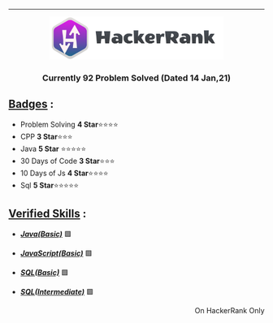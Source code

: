 ***
<p align="center">
    <a href="https://www.hackerrank.com/NinzaRJ01">
        <img height=85 src="./HackerRankIcon/HackerRankFullLogo.png">
    </a>
</p>
<h3 align="center">Currently 92 Problem Solved (Dated 14 Jan,21) </h3>

## <ins>Badges</ins> :

- Problem Solving  **4 Star**⭐⭐⭐⭐
- CPP **3 Star**⭐⭐⭐
- Java **5 Star** ⭐⭐⭐⭐⭐
- 30 Days of Code **3 Star**⭐⭐⭐
- 10 Days of Js **4 Star**⭐⭐⭐⭐
- Sql **5 Star**⭐⭐⭐⭐⭐

## <ins> Verified Skills</ins>  :
- _**[Java(Basic)](https://www.hackerrank.com/certificates/a1249f3b5428)**_ 🟩

- _**[JavaScript(Basic)](https://www.hackerrank.com/certificates/7bc06058eeb7)**_ 🟩

- _**[SQL(Basic)](https://www.hackerrank.com/certificates/0352a3e90290)**_ 🟩

- _**[SQL(Intermediate)](https://www.hackerrank.com/certificates/6a3d397a0311)**_ 🟩

<p align="right"> On HackerRank Only</p>

